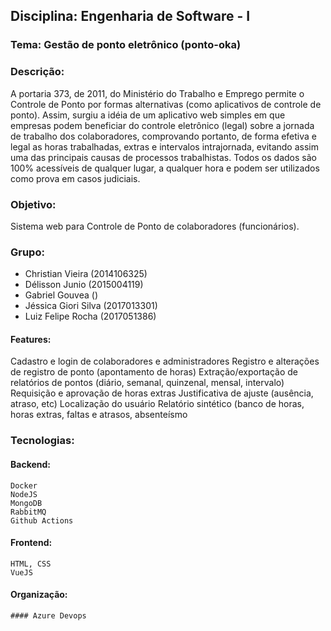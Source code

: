 ## Disciplina: Engenharia de Software - I

### Tema: Gestão de ponto eletrônico (ponto-oka)

### Descrição:
A portaria 373, de 2011, do Ministério do Trabalho e Emprego permite o Controle de Ponto por formas alternativas (como aplicativos de controle de ponto). Assim, surgiu a idéia de um aplicativo web simples em que empresas podem beneficiar do controle eletrônico (legal) sobre a jornada de trabalho dos colaboradores, comprovando portanto, de forma efetiva e legal as horas trabalhadas, extras e intervalos intrajornada, evitando assim uma das principais causas de processos trabalhistas. Todos os dados são 100% acessíveis de qualquer lugar, a qualquer hora e podem ser utilizados como prova em casos judiciais.

### Objetivo: 
Sistema web para Controle de Ponto de colaboradores (funcionários).

### Grupo:
  * Christian Vieira (2014106325)
  * Délisson Junio (2015004119)
  * Gabriel Gouvea ()
  * Jéssica Giori Silva (2017013301)
  * Luiz Felipe Rocha (2017051386)

#### Features:
  Cadastro e login de colaboradores e administradores
  Registro e alterações de registro de ponto (apontamento de horas)
  Extração/exportação de relatórios de pontos (diário, semanal, quinzenal, mensal, intervalo)
  Requisição e aprovação de horas extras
  Justificativa de ajuste (ausência, atraso, etc) 
  Localização do usuário
  Relatório sintético (banco de horas, horas extras, faltas e atrasos, absenteísmo 

### Tecnologias:
  #### Backend:
    Docker
    NodeJS
    MongoDB
    RabbitMQ
    Github Actions
  #### Frontend:
    HTML, CSS
    VueJS
#### Organização:
    #### Azure Devops
